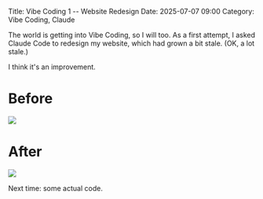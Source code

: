 Title: Vibe Coding 1 -- Website Redesign
Date: 2025-07-07 09:00
Category: Vibe Coding, Claude

The world is getting into Vibe Coding, so I will too.
As a first attempt, I asked Claude Code to redesign
my website, which had grown a bit stale. (OK, a lot stale.)

I think it's an improvement.

<h1>Before</h1>

<img src="/images/website-before.png">

<h1>After</h1>

<img src="/images/website-after.png">

Next time: some actual code.